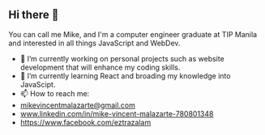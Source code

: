 ## Hi there 👋

You can call me Mike, and I'm a computer engineer graduate at TIP Manila and interested in all things JavaScript and WebDev.

- 🔭 I’m currently working on personal projects such as website development that will enhance my coding skills.
- 🌱 I’m currently learning React and broading my knowledge into JavaScipt. 
- 📫 How to reach me:
- mikevincentmalazarte@gmail.com
- www.linkedin.com/in/mike-vincent-malazarte-780801348
- https://www.facebook.com/eztrazalam
      
